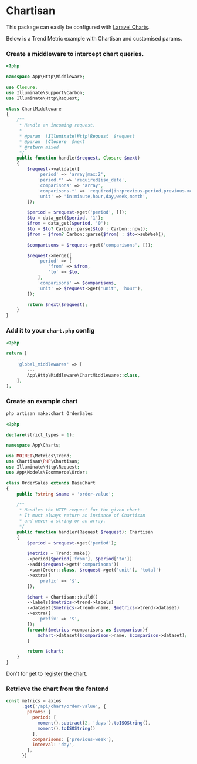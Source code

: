 # Chartisan

This package can easily be configured with [Laravel Charts](https://github.com/ConsoleTVs/Charts).

Below is a Trend Metric example with Chartisan and customised params.

### Create a middleware to intercept chart queries.

```php
<?php

namespace App\Http\Middleware;

use Closure;
use Illuminate\Support\Carbon;
use Illuminate\Http\Request;

class ChartMiddleware
{
    /**
     * Handle an incoming request.
     *
     * @param  \Illuminate\Http\Request  $request
     * @param  \Closure  $next
     * @return mixed
     */
    public function handle($request, Closure $next)
    {
        $request->validate([
            'period' => 'array|max:2',
            'period.*' => 'required|iso_date',
            'comparisons' => 'array',
            'comparisons.*' => 'required|in:previous-period,previous-month,previous-quarter,previous-year',
            'unit' => 'in:minute,hour,day,week,month',
        ]);

        $period = $request->get('period', []);
        $to = data_get($period, '1');
        $from = data_get($period, '0');
        $to = $to? Carbon::parse($to) : Carbon::now();
        $from = $from? Carbon::parse($from) : $to->subWeek();

        $comparisons = $request->get('comparisons', []);

        $request->merge([
            'period' => [
                'from' => $from,
                'to' => $to,
            ],
            'comparisons' => $comparisons,
            'unit' => $request->get('unit', 'hour'),
        ]);

        return $next($request);
    }
}
```

### Add it to your `chart.php` config

```php
<?php

return [
    ...
    'global_middlewares' => [
        ...
        App\Http\Middleware\ChartMiddleware::class,
    ],
];
```

### Create an example chart

```bash
php artisan make:chart OrderSales
```

```php
<?php

declare(strict_types = 1);

namespace App\Charts;

use MOIREI\Metrics\Trend;
use Chartisan\PHP\Chartisan;
use Illuminate\Http\Request;
use App\Models\Ecommerce\Order;

class OrderSales extends BaseChart
{
    public ?string $name = 'order-value';

    /**
     * Handles the HTTP request for the given chart.
     * It must always return an instance of Chartisan
     * and never a string or an array.
     */
    public function handler(Request $request): Chartisan
    {
        $period = $request->get('period');

        $metrics = Trend::make()
        ->period($period['from'], $period['to'])
        ->add($request->get('comparisons'))
        ->sum(Order::class, $request->get('unit'), 'total')
        ->extra([
            'prefix' => '$',
        ]);

        $chart = Chartisan::build()
        ->labels($metrics->trend->labels)
        ->dataset($metrics->trend->name, $metrics->trend->dataset)
        ->extra([
            'prefix' => '$',
        ]);
        foreach($metrics->comparisons as $comparison){
            $chart->dataset($comparison->name, $comparison->dataset);
        }

        return $chart;
    }
}
```
Don't for get to [register the chart](https://charts.erik.cat/guide/create_charts.html#register-the-chart).

### Retrieve the chart from the fontend
```javascript
const metrics = axios
      .get('/api/chart/order-value', {
        params: {
          period: [
            moment().subtract(2, 'days').toISOString(),
            moment().toISOString()
          ],
          comparisons: ['previous-week'],
          interval: 'day',
        },
      })
```

